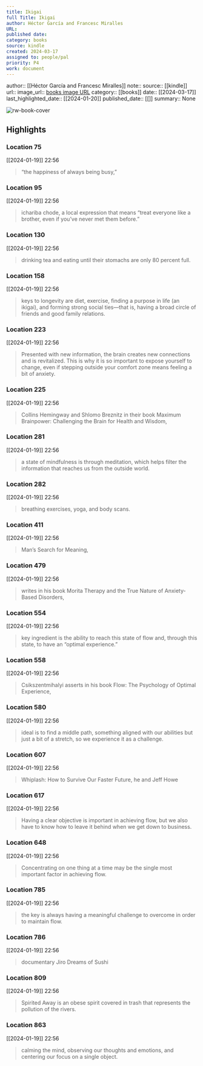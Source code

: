 ```yaml
---
title: Ikigai
full Title: Ikigai
author: Héctor García and Francesc Miralles
URL: 
published date: 
category: books
source: kindle
created: 2024-03-17
assigned to: people/pal
priority: P4
work: document
---
```

author:: [[Héctor García and Francesc Miralles]]
note:: 
source:: [[kindle]]
url:: 
image_url:: [books image URL](https://images-na.ssl-images-amazon.com/images/I/51Hls-Umt1L._SL200_.jpg)
category:: [[books]]
date:: [[2024-03-17]]
last_highlighted_date:: [[2024-01-20]]
published_date:: [[]]
summary:: None

![rw-book-cover](https://images-na.ssl-images-amazon.com/images/I/51Hls-Umt1L._SL200_.jpg)

## Highlights
### Location 75
[[2024-01-19]] 22:56
> “the happiness of always being busy,”


### Location 95
[[2024-01-19]] 22:56
> ichariba chode, a local expression that means “treat everyone like a brother, even if you’ve never met them before.”


### Location 130
[[2024-01-19]] 22:56
> drinking tea and eating until their stomachs are only 80 percent full.


### Location 158
[[2024-01-19]] 22:56
> keys to longevity are diet, exercise, finding a purpose in life (an ikigai), and forming strong social ties—that is, having a broad circle of friends and good family relations.


### Location 223
[[2024-01-19]] 22:56
> Presented with new information, the brain creates new connections and is revitalized. This is why it is so important to expose yourself to change, even if stepping outside your comfort zone means feeling a bit of anxiety.


### Location 225
[[2024-01-19]] 22:56
> Collins Hemingway and Shlomo Breznitz in their book Maximum Brainpower: Challenging the Brain for Health and Wisdom,


### Location 281
[[2024-01-19]] 22:56
> a state of mindfulness is through meditation, which helps filter the information that reaches us from the outside world.


### Location 282
[[2024-01-19]] 22:56
> breathing exercises, yoga, and body scans.


### Location 411
[[2024-01-19]] 22:56
> Man’s Search for Meaning,


### Location 479
[[2024-01-19]] 22:56
> writes in his book Morita Therapy and the True Nature of Anxiety-Based Disorders,


### Location 554
[[2024-01-19]] 22:56
> key ingredient is the ability to reach this state of flow and, through this state, to have an “optimal experience.”


### Location 558
[[2024-01-19]] 22:56
> Csikszentmihalyi asserts in his book Flow: The Psychology of Optimal Experience,


### Location 580
[[2024-01-19]] 22:56
> ideal is to find a middle path, something aligned with our abilities but just a bit of a stretch, so we experience it as a challenge.


### Location 607
[[2024-01-19]] 22:56
> Whiplash: How to Survive Our Faster Future, he and Jeff Howe


### Location 617
[[2024-01-19]] 22:56
> Having a clear objective is important in achieving flow, but we also have to know how to leave it behind when we get down to business.


### Location 648
[[2024-01-19]] 22:56
> Concentrating on one thing at a time may be the single most important factor in achieving flow.


### Location 785
[[2024-01-19]] 22:56
> the key is always having a meaningful challenge to overcome in order to maintain flow.


### Location 786
[[2024-01-19]] 22:56
> documentary Jiro Dreams of Sushi


### Location 809
[[2024-01-19]] 22:56
> Spirited Away is an obese spirit covered in trash that represents the pollution of the rivers.


### Location 863
[[2024-01-19]] 22:56
> calming the mind, observing our thoughts and emotions, and centering our focus on a single object.



